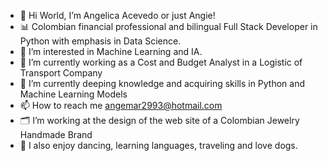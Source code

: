 - 👋 Hi World, I’m Angelica Acevedo or just Angie!
- 📊 Colombian financial professional and bilingual Full Stack Developer in Python with emphasis in Data Science.
- 👀 I’m interested in Machine Learning and IA.
- 🔭 I’m currently working as a Cost and Budget Analyst in a Logistic of Transport Company
- 🌱 I’m currently deeping knowledge and acquiring skills in Python and Machine Learning Models
- 📫 How to reach me angemar2993@hotmail.com
- 🗂 I’m working at the design of the web site of a Colombian Jewelry Handmade Brand
- 💞️ I also enjoy dancing, learning languages, traveling and love dogs.

<!---
Angelica2929/Angelica2929 is a ✨ special ✨ repository because its `README.md` (this file) appears on your GitHub profile.
You can click the Preview link to take a look at your changes.
--->
